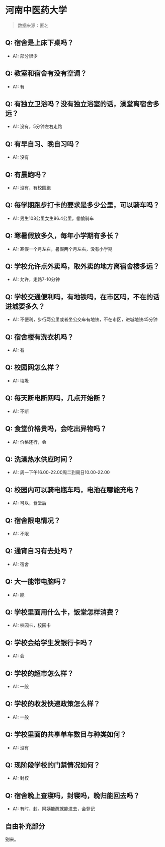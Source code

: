 # 河南中医药大学

> 数据来源：匿名

## Q: 宿舍是上床下桌吗？

- A1: 部分很少

## Q: 教室和宿舍有没有空调？

- A1: 有

## Q: 有独立卫浴吗？没有独立浴室的话，澡堂离宿舍多远？

- A1: 没有，5分钟左右走路

## Q: 有早自习、晚自习吗？

- A1: 没有

## Q: 有晨跑吗？

- A1: 没有，有校园跑

## Q: 每学期跑步打卡的要求是多少公里，可以骑车吗？

- A1: 男生108公里女生86.4公里，偷偷骑车

## Q: 寒暑假放多久，每年小学期有多长？

- A1: 寒假一个月左右，暑假两个月左右，没有小学期

## Q: 学校允许点外卖吗，取外卖的地方离宿舍楼多远？

- A1: 允许，走路7-10分钟

## Q: 学校交通便利吗，有地铁吗，在市区吗，不在的话进城要多久？

- A1: 不便利，步行两公里或者坐公交车有地铁，不在市区，进城地铁45分钟

## Q: 宿舍楼有洗衣机吗？

- A1: 有

## Q: 校园网怎么样？

- A1: 垃圾

## Q: 每天断电断网吗，几点开始断？

- A1: 不断

## Q: 食堂价格贵吗，会吃出异物吗？

- A1: 价格还行，会

## Q: 洗澡热水供应时间？

- A1: 周一下午16.00-22.00周二到周日10.00-22.00

## Q: 校园内可以骑电瓶车吗，电池在哪能充电？

- A1: 可以，食堂后

## Q: 宿舍限电情况？

- A1: 不限

## Q: 通宵自习有去处吗？

- A1: 宿舍

## Q: 大一能带电脑吗？

- A1: 能

## Q: 学校里面用什么卡，饭堂怎样消费？

- A1: 校园卡，校园卡

## Q: 学校会给学生发银行卡吗？

- A1: 会

## Q: 学校的超市怎么样？

- A1: 一般

## Q: 学校的收发快递政策怎么样？

- A1: 一般

## Q: 学校里面的共享单车数目与种类如何？

- A1: 没有

## Q: 现阶段学校的门禁情况如何？

- A1: 封校

## Q: 宿舍晚上查寝吗，封寝吗，晚归能回去吗？

- A1: 有时，封。阿姨能醒就能进去，会登记

## 自由补充部分

别来。